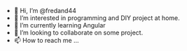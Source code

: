 - 👋 Hi, I’m @fredand44
- 👀 I’m interested in programming and DIY project at home.
- 🌱 I’m currently learning Angular
- 💞️ I’m looking to collaborate on some project.
- 📫 How to reach me ...

<!---
fredand44/fredand44 is a ✨ special ✨ repository because its `README.md` (this file) appears on your GitHub profile.
You can click the Preview link to take a look at your changes.
--->
